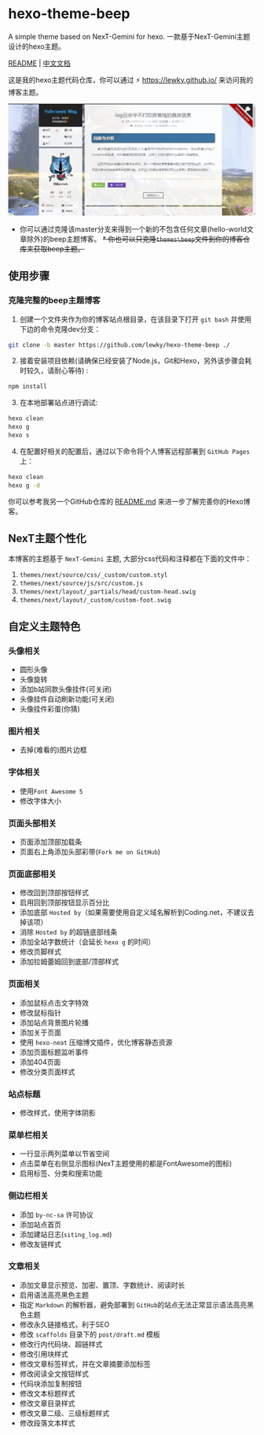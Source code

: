 # hexo-theme-beep
A simple theme based on NexT-Gemini for hexo. 一款基于NexT-Gemini主题设计的hexo主题。

[README](https://github.com/lewky/lewky.github.io/blob/dev/README.md) | [中文文档](https://github.com/lewky/lewky.github.io/blob/dev/README_zh.md)

这是我的hexo主题代码仓库，你可以通过 :zap: https://lewky.github.io/ 来访问我的博客主题。

![blog_display](https://raw.githubusercontent.com/lewky/markdownImages/master/resource/blog/blog_display.jpg)

* 你可以通过克隆该master分支来得到一个新的不包含任何文章(hello-world文章除外)的beep主题博客。
~~* 你也可以只克隆`themes\beep`文件到你的博客仓库来获取beep主题。~~

## 使用步骤

### 克隆完整的beep主题博客

1. 创建一个文件夹作为你的博客站点根目录，在该目录下打开 `git bash` 并使用下边的命令克隆dev分支：
```bash
git clone -b master https://github.com/lewky/hexo-theme-beep ./
```

2. 接着安装项目依赖(请确保已经安装了Node.js，Git和Hexo，另外该步骤会耗时较久，请耐心等待) :
```bash
npm install
```

3. 在本地部署站点进行调试:
```bash
hexo clean
hexo g
hexo s
```

4. 在配置好相关的配置后，通过以下命令将个人博客远程部署到 `GitHub Pages` 上：
```bash
hexo clean
hexo g -d
```

你可以参考我另一个GitHub仓库的 [README.md](https://github.com/lewky/hexo-blog-demo) 来进一步了解完善你的Hexo博客。

## NexT主题个性化

本博客的主题基于 `NexT-Gemini` 主题, 大部分css代码和注释都在下面的文件中：

1. `themes/next/source/css/_custom/custom.styl`
2. `themes/next/source/js/src/custom.js`
3. `themes/next/layout/_partials/head/custom-head.swig`
4. `themes/next/layout/_custom/custom-foot.swig`

## 自定义主题特色

### 头像相关

* 圆形头像
* 头像旋转
* 添加b站同款头像挂件(可关闭)
* 头像挂件自动刷新功能(可关闭)
* 头像挂件彩蛋(你猜)

### 图片相关

* 去掉(难看的)图片边框

### 字体相关

* 使用`Font Awesome 5`
* 修改字体大小

### 页面头部相关

* 页面添加顶部加载条
* 页面右上角添加头部彩带(`Fork me on GitHub`)

### 页面底部相关

* 修改回到顶部按钮样式
* 启用回到顶部按钮显示百分比
* 添加底部 `Hosted by`（如果需要使用自定义域名解析到Coding.net，不建议去掉该项）
* 消除 `Hosted by` 的超链底部线条
* 添加全站字数统计（会延长 `hexo g` 的时间）
* 修改页脚样式
* 添加拉姆蕾姆回到底部/顶部样式

### 页面相关

* 添加鼠标点击文字特效
* 修改鼠标指针
* 添加站点背景图片轮播
* 添加关于页面
* 使用 `hexo-neat` 压缩博文插件，优化博客静态资源
* 添加页面标题监听事件
* 添加404页面
* 修改分类页面样式

### 站点标题

* 修改样式，使用字体阴影

### 菜单栏相关

* 一行显示两列菜单以节省空间
* 点击菜单在右侧显示图标(NexT主题使用的都是FontAwesome的图标)
* 启用标签、分类和搜索功能

### 侧边栏相关

* 添加 `by-nc-sa` 许可协议
* 添加站点首页
* 添加建站日志(`siting_log.md`)
* 修改友链样式

### 文章相关

* 添加文章显示预览、加密、置顶、字数统计、阅读时长
* 启用语法高亮黑色主题
* 指定 `Markdown` 的解析器，避免部署到 `GitHub`的站点无法正常显示语法高亮黑色主题
* 修改永久链接格式，利于SEO
* 修改 `scaffolds` 目录下的 `post/draft.md` 模板
* 修改行内代码块、超链样式
* 修改引用块样式
* 修改文章标签样式，并在文章摘要添加标签
* 修改阅读全文按钮样式
* 代码块添加复制按钮
* 修改文本标题样式
* 修改文章目录样式
* 修改文章二级、三级标题样式
* 修改段落文本样式

